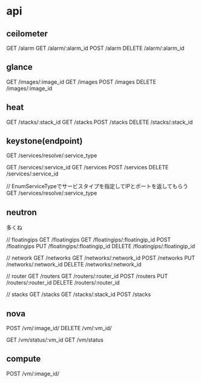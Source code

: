 # api

## ceilometer
GET /alarm
GET /alarm/:alarm_id
POST /alarm
DELETE /alarm/:alarm_id

## glance
GET /images/:image_id
GET /images
POST /images
DELETE /images/:image_id

## heat
GET /stacks/:stack_id
GET /stacks
POST /stacks
DELETE /stacks/:stack_id

## keystone(endpoint)
GET /services/resolve/:service_type

GET /services/:service_id
GET /services
POST /services
DELETE /services/:service_id

// EnumServiceTypeでサービスタイプを指定してIPとポートを返してもらう
GET /services/resolve/:service_type

## neutron
多くね

// floatingips
GET /floatingips
GET /floatingips/:floatingip_id
POST /floatingips
PUT /floatingips/:floatingip_id
DELETE /floatingips/:floatingip_id

// network
GET /networks
GET /networks/:network_id
POST /networks
PUT /networks/:network_id
DELETE /networks/:network_id

// router
GET /routers
GET /routers/:router_id
POST /routers
PUT /routers/:router_id
DELETE /routers/:router_id

// stacks
GET /stacks
GET /stacks/:stack_id
POST /stacks

## nova
POST /vm/:image_id/
DELETE /vm/:vm_id/

GET /vm/status/:vm_id
GET /vm/status

## compute
POST /vm/:image_id/
